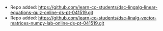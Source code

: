 
- Repo added: https://github.com/learn-co-students/dsc-lingalg-linear-equations-quiz-online-ds-pt-041519.git
- Repo added: https://github.com/learn-co-students/dsc-linalg-vector-matrices-numpy-lab-online-ds-pt-041519.git